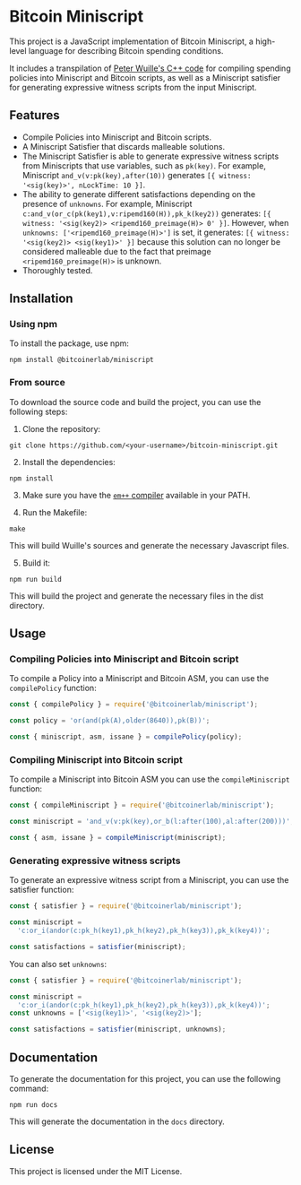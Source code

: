 # Bitcoin Miniscript

This project is a JavaScript implementation of Bitcoin Miniscript, a high-level language for describing Bitcoin spending conditions.

It includes a transpilation of [Peter Wuille's C++ code](https://github.com/sipa/miniscript) for compiling spending policies into Miniscript and Bitcoin scripts, as well as a Miniscript satisfier for generating expressive witness scripts from the input Miniscript.

## Features

- Compile Policies into Miniscript and Bitcoin scripts.
- A Miniscript Satisfier that discards malleable solutions.
- The Miniscript Satisfier is able to generate expressive witness scripts from Miniscripts that use variables, such as `pk(key)`.
For example, Miniscript `and_v(v:pk(key),after(10))` generates `[{ witness: '<sig(key)>', nLockTime: 10 }]`.
- The ability to generate different satisfactions depending on the presence of `unknowns`.
For example, Miniscript `c:and_v(or_c(pk(key1),v:ripemd160(H)),pk_k(key2))` generates: `[{ witness: '<sig(key2)> <ripemd160_preimage(H)> 0' }]`.
However, when `unknowns: ['<ripemd160_preimage(H)>']` is set, it generates: `[{ witness: '<sig(key2)> <sig(key1)>' }]` because this solution can no longer be considered malleable due to the fact that preimage `<ripemd160_preimage(H)>` is unknown.
- Thoroughly tested.

## Installation

### Using npm

To install the package, use npm:

```
npm install @bitcoinerlab/miniscript
```

### From source

To download the source code and build the project, you can use the following steps:

1. Clone the repository:

```
git clone https://github.com/<your-username>/bitcoin-miniscript.git
```

2. Install the dependencies:

```
npm install
```

3. Make sure you have the [`em++` compiler](https://emscripten.org/) available in your PATH.

4. Run the Makefile:

```
make
```

This will build Wuille's sources and generate the necessary Javascript files.

5. Build it:

```
npm run build
```

This will build the project and generate the necessary files in the dist directory.

## Usage

### Compiling Policies into Miniscript and Bitcoin script

To compile a Policy into a Miniscript and Bitcoin ASM, you can use the `compilePolicy` function:

```javascript
const { compilePolicy } = require('@bitcoinerlab/miniscript');

const policy = 'or(and(pk(A),older(8640)),pk(B))';

const { miniscript, asm, issane } = compilePolicy(policy);
```

### Compiling Miniscript into Bitcoin script

To compile a Miniscript into Bitcoin ASM you can use the `compileMiniscript` function:

```javascript
const { compileMiniscript } = require('@bitcoinerlab/miniscript');

const miniscript = 'and_v(v:pk(key),or_b(l:after(100),al:after(200)))';

const { asm, issane } = compileMiniscript(miniscript);
```

### Generating expressive witness scripts

To generate an expressive witness script from a Miniscript, you can use the satisfier function:

```javascript
const { satisfier } = require('@bitcoinerlab/miniscript');

const miniscript =
  'c:or_i(andor(c:pk_h(key1),pk_h(key2),pk_h(key3)),pk_k(key4))';

const satisfactions = satisfier(miniscript);
```

You can also set `unknowns`:

```javascript
const { satisfier } = require('@bitcoinerlab/miniscript');

const miniscript =
  'c:or_i(andor(c:pk_h(key1),pk_h(key2),pk_h(key3)),pk_k(key4))';
const unknowns = ['<sig(key1)>', '<sig(key2)>'];

const satisfactions = satisfier(miniscript, unknowns);
```

## Documentation

To generate the documentation for this project, you can use the following command:

```
npm run docs
```

This will generate the documentation in the `docs` directory.

## License

This project is licensed under the MIT License.
